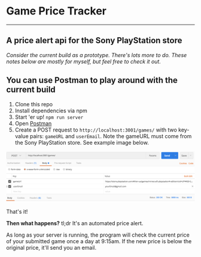 # Game Price Tracker

----
## A price alert api for the Sony PlayStation store
*Consider the current build as a prototype. There's lots more to do. These notes below are mostly for myself, but feel free to check it out.*

You can use Postman to play around with the current build
---
1. Clone this repo
2. Install dependencies via npm
3. Start 'er up! ```npm run server```
4. Open [Postman](https://www.getpostman.com/)
5. Create a POST request to ````http://localhost:3001/games/```` with two key-value pairs: ```gameURL``` and ```userEmail```. Note the gameURL must come from the Sony PlayStation store. See example image below.

![postman example image](./api/postmanExample5_31_2017.png)

That's it!


**Then what happens?**
tl;dr It's an automated price alert.

As long as your server is running, the program will check the current price of your submitted game once a day at 9:15am. If the new price is below the original price, it'll send you an email.
